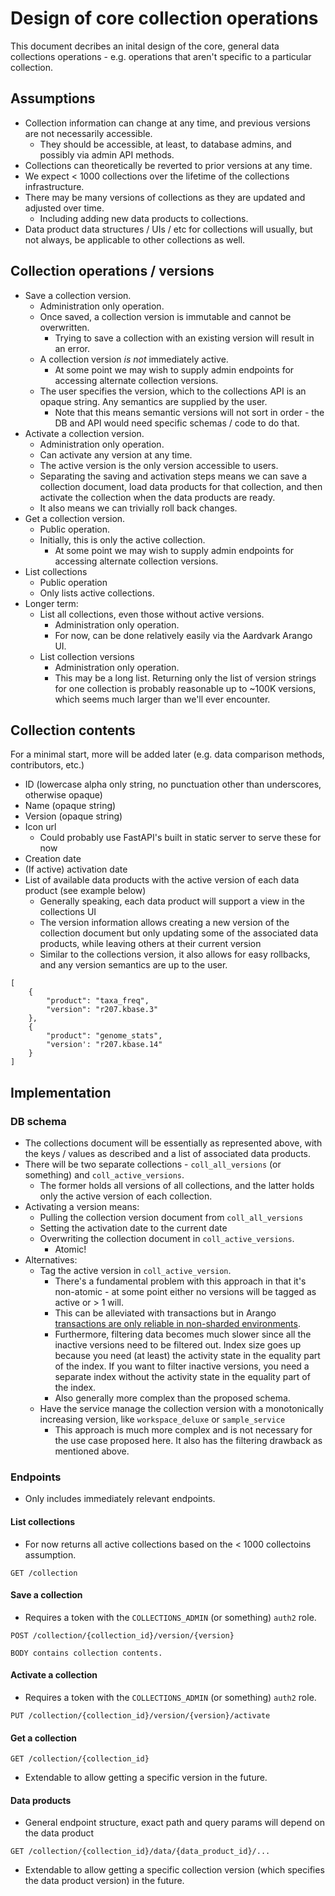 # Design of core collection operations

This document decribes an inital design of the core, general data collections operations - e.g.
operations that aren't specific to a particular collection.

## Assumptions

* Collection information can change at any time, and previous versions are not necessarily
  accessible.
  * They should be accessible, at least, to database admins, and possibly via admin API methods.
* Collections can theoretically be reverted to prior versions at any time.
* We expect < 1000 collections over the lifetime of the collections infrastructure.
* There may be many versions of collections as they are updated and adjusted over time.
  * Including adding new data products to collections.
* Data product data structures / UIs / etc for collections will usually, but not always,
  be applicable to other collections as well.

## Collection operations / versions

* Save a collection version.
  * Administration only operation.
  * Once saved, a collection version is immutable and cannot be overwritten.
    * Trying to save a collection with an existing version will result in an error.
  * A collection version *is not* immediately active.
    * At some point we may wish to supply admin endpoints for accessing alternate collection
      versions.
  * The user specifies the version, which to the collections API is an opaque string. Any
    semantics are supplied by the user.
    * Note that this means semantic versions will not sort in order - the DB and API would need
      specific schemas / code to do that.
* Activate a collection version.
  * Administration only operation.
  * Can activate any version at any time.
  * The active version is the only version accessible to users.
  * Separating the saving and activation steps means we can save a collection document,
    load data products for that collection, and then activate the collection when the data
    products are ready.
  * It also means we can trivially roll back changes.
* Get a collection version.
  * Public operation.
  * Initially, this is only the active collection.
    * At some point we may wish to supply admin endpoints for accessing alternate collection
      versions.
* List collections
  * Public operation
  * Only lists active collections.
* Longer term:
  * List all collections, even those without active versions.
    * Administration only operation.
    * For now, can be done relatively easily via the Aardvark Arango UI.
  * List collection versions
    * Administration only operation.
    * This may be a long list. Returning only the list of version strings for one collection 
      is probably reasonable up to ~100K versions, which seems much larger than we'll ever
      encounter.

## Collection contents

For a minimal start, more will be added later (e.g. data comparison methods, contributors, etc.)

* ID (lowercase alpha only string, no punctuation other than underscores, otherwise opaque)
* Name (opaque string)
* Version (opaque string)
* Icon url
  * Could probably use FastAPI's built in static server to serve these for now
* Creation date
* (If active) activation date
* List of available data products with the active version of each data product (see example
  below)
  * Generally speaking, each data product will support a view in the collections UI
  * The version information allows creating a new version of the collection document but only
    updating some of the associated data products, while leaving others at their current
    version
  * Similar to the collections version, it also allows for easy rollbacks, and any version
    semantics are up to the user.

```
[
    {
        "product": "taxa_freq",
        "version": "r207.kbase.3"
    },
    {
        "product": "genome_stats",
        "version': "r207.kbase.14"
    }
]
```

## Implementation

### DB schema

* The collections document will be essentially as represented above, with the keys / values
  as described and a list of associated data products.
* There will be two separate collections - `coll_all_versions` (or something) and
  `coll_active_versions`.
  * The former holds all versions of all collections, and the latter holds only the active
    version of each collection.
* Activating a version means:
  * Pulling the collection version document from `coll_all_versions`
  * Setting the activation date to the current date
  * Overwriting the collection document in `coll_active_versions`.
    * Atomic!
* Alternatives:
  * Tag the active version in `coll_active_version`.
    * There's a fundamental problem with this approach in that it's non-atomic - at some point
      either no versions will be tagged as active or > 1 will.
    * This can be alleviated with transactions but in Arango [transactions are only reliable in
      non-sharded environments](https://github.com/arangodb/arangodb/issues/11424).
    * Furthermore, filtering data becomes much slower since all the inactive versions need to
      be filtered out. Index size goes up because you need (at least) the activity state in
      the equality part of the index. If you want to filter inactive versions, you need a
      separate index without the activity state in the equality part of the index.
    * Also generally more complex than the proposed schema.
  * Have the service manage the collection version with a monotonically increasing version, like
    `workspace_deluxe` or `sample_service`
    * This approach is much more complex and is not necessary for the use case proposed here. It
      also has the filtering drawback as mentioned above.

### Endpoints

* Only includes immediately relevant endpoints.

#### List collections

* For now returns all active collections based on the < 1000 collectoins assumption.

```
GET /collection
```

#### Save a collection

* Requires a token with the `COLLECTIONS_ADMIN` (or something) `auth2` role.

```
POST /collection/{collection_id}/version/{version}

BODY contains collection contents.
```

#### Activate a collection

* Requires a token with the `COLLECTIONS_ADMIN` (or something) `auth2` role.

```
PUT /collection/{collection_id}/version/{version}/activate
```

#### Get a collection

```
GET /collection/{collection_id}
```

* Extendable to allow getting a specific version in the future.

#### Data products

* General endpoint structure, exact path and query params will depend on the data product

```
GET /collection/{collection_id}/data/{data_product_id}/...
```
* Extendable to allow getting a specific collection version (which specifies the data product
  version) in the future.